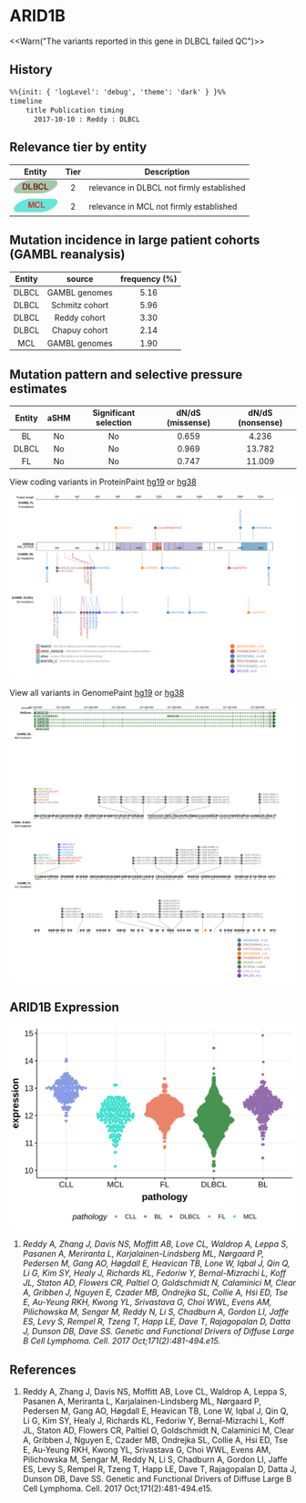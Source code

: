 # ARID1B

<<Warn("The variants reported in this gene in DLBCL failed QC")>>

## History

```mermaid
%%{init: { 'logLevel': 'debug', 'theme': 'dark' } }%%
timeline
    title Publication timing
      2017-10-10 : Reddy : DLBCL
```

## Relevance tier by entity

|Entity|Tier|Description                              |
|:------:|:----:|-----------------------------------------|
|![DLBCL](images/icons/DLBCL_tier2.png) |2   |relevance in DLBCL not firmly established|
|![MCL](images/icons/MCL_tier2.png)   |2   |relevance in MCL not firmly established  |

## Mutation incidence in large patient cohorts (GAMBL reanalysis)

|Entity|source        |frequency (%)|
|:------:|:--------------:|:-------------:|
|DLBCL |GAMBL genomes |5.16         |
|DLBCL |Schmitz cohort|5.96         |
|DLBCL |Reddy cohort  |3.30         |
|DLBCL |Chapuy cohort |2.14         |
|MCL   |GAMBL genomes |1.90         |

## Mutation pattern and selective pressure estimates

|Entity|aSHM|Significant selection|dN/dS (missense)|dN/dS (nonsense)|
|:------:|:----:|:---------------------:|:----------------:|:----------------:|
|BL    |No  |No                   |0.659           | 4.236          |
|DLBCL |No  |No                   |0.969           |13.782          |
|FL    |No  |No                   |0.747           |11.009          |


View coding variants in ProteinPaint [hg19](https://morinlab.github.io/LLMPP/GAMBL/ARID1B_protein.html)  or [hg38](https://morinlab.github.io/LLMPP/GAMBL/ARID1B_protein_hg38.html)

![](images/proteinpaint/ARID1B_NM_017519.svg)

View all variants in GenomePaint [hg19](https://morinlab.github.io/LLMPP/GAMBL/ARID1B.html)  or [hg38](https://morinlab.github.io/LLMPP/GAMBL/ARID1B_hg38.html)

![](images/proteinpaint/ARID1B.svg)

## ARID1B Expression
![](images/gene_expression/ARID1B_by_pathology.svg)

1.  *Reddy A, Zhang J, Davis NS, Moffitt AB, Love CL, Waldrop A, Leppa S, Pasanen A, Meriranta L, Karjalainen-Lindsberg ML, Nørgaard P, Pedersen M, Gang AO, Høgdall E, Heavican TB, Lone W, Iqbal J, Qin Q, Li G, Kim SY, Healy J, Richards KL, Fedoriw Y, Bernal-Mizrachi L, Koff JL, Staton AD, Flowers CR, Paltiel O, Goldschmidt N, Calaminici M, Clear A, Gribben J, Nguyen E, Czader MB, Ondrejka SL, Collie A, Hsi ED, Tse E, Au-Yeung RKH, Kwong YL, Srivastava G, Choi WWL, Evens AM, Pilichowska M, Sengar M, Reddy N, Li S, Chadburn A, Gordon LI, Jaffe ES, Levy S, Rempel R, Tzeng T, Happ LE, Dave T, Rajagopalan D, Datta J, Dunson DB, Dave SS. Genetic and Functional Drivers of Diffuse Large B Cell Lymphoma. Cell. 2017 Oct;171(2):481-494.e15.* 


<!-- ORIGIN: reddyGeneticFunctionalDrivers2017 -->
<!-- DLBCL: reddyGeneticFunctionalDrivers2017 -->

## References
1.  Reddy A, Zhang J, Davis NS, Moffitt AB, Love CL, Waldrop A, Leppa S, Pasanen A, Meriranta L, Karjalainen-Lindsberg ML, Nørgaard P, Pedersen M, Gang AO, Høgdall E, Heavican TB, Lone W, Iqbal J, Qin Q, Li G, Kim SY, Healy J, Richards KL, Fedoriw Y, Bernal-Mizrachi L, Koff JL, Staton AD, Flowers CR, Paltiel O, Goldschmidt N, Calaminici M, Clear A, Gribben J, Nguyen E, Czader MB, Ondrejka SL, Collie A, Hsi ED, Tse E, Au-Yeung RKH, Kwong YL, Srivastava G, Choi WWL, Evens AM, Pilichowska M, Sengar M, Reddy N, Li S, Chadburn A, Gordon LI, Jaffe ES, Levy S, Rempel R, Tzeng T, Happ LE, Dave T, Rajagopalan D, Datta J, Dunson DB, Dave SS. Genetic and Functional Drivers of Diffuse Large B Cell Lymphoma. Cell. 2017 Oct;171(2):481-494.e15. 

